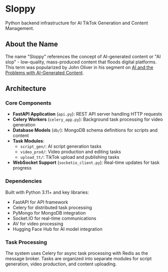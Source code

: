 # Sloppy

Python backend infrastructure for AI TikTok Generation and Content Management.

## About the Name

The name "Sloppy" references the concept of AI-generated content or "AI slop" - low-quality, mass-produced content that floods digital platforms. This term was popularized by John Oliver in his segment on [AI and the Problems with AI-Generated Content](https://youtu.be/TWpg1RmzAbc?si=PIMhKjz-9KsY4bRT).

## Architecture

### Core Components

- **FastAPI Application** (`api.py`): REST API server handling HTTP requests
- **Celery Workers** (`celery_app.py`): Background task processing for video generation
- **Database Models** (`db/`): MongoDB schema definitions for scripts and content
- **Task Modules**:
  - `script_gen/`: AI script generation tasks
  - `video_prod/`: Video production and editing tasks  
  - `upload_tt/`: TikTok upload and publishing tasks
- **WebSocket Support** (`socketio_client.py`): Real-time updates for task progress

### Dependencies

Built with Python 3.11+ and key libraries:
- FastAPI for API framework
- Celery for distributed task processing
- PyMongo for MongoDB integration
- Socket.IO for real-time communications
- AV for video processing
- Hugging Face Hub for AI model integration

### Task Processing

The system uses Celery for async task processing with Redis as the message broker. Tasks are organized into separate modules for script generation, video production, and content uploading.
